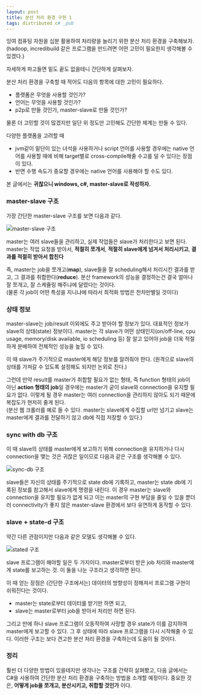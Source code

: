 ```yaml
---
layout: post
title: 분산 처리 환경 구현 1
tags: distributed c# _pub
---
```


잉여 컴퓨팅 자원을 십분 활용하여 처리량을 늘리기 위한 분산 처리 환경을 구축해보자.  
(hadoop, incredibuild 같은 프로그램을 만드려면 어떤 고민이 필요한지 생각해볼 수 있겠다.)

자세하게 파고들면 밑도 끝도 없을테니 간단하게 살펴보자.

분산 처리 환경을 구축할 때 적어도 다음의 항목에 대한 고민이 필요하다.

* 플랫폼은 무엇을 사용할 것인가?
* 언어는 무엇을 사용할 것인가?
* p2p로 만들 것인가, master-slave로 만들 것인가?


물론 더 고민할 것이 많겠지만 일단 위 정도만 고민해도 간단한 체계는 만들 수 있다.

다양한 플랫폼을 고려할 때

* jvm같이 밑단이 있는 녀석을 사용하거나 script 언어를 사용할 경우에는 native 언어를 사용할 때에 비해 target별로 cross-compile해줄 수고를 덜 수 있다는 장점이 있다.
* 반면 수행 속도가 중요할 경우에는 native 언어를 사용해야 할 수도 있다.

본 글에서는 **귀찮으니 windows, c#, master-slave로 작성하자.**

### master-slave 구조 ###

가장 간단한 master-slave 구조를 보면 다음과 같다.

![master-slave 구조]({{site.url}}/images/mdf_basic.png)

master는 여러 slave들을 관리하고, 실제 작업들은 slave가 처리한다고 보면 된다.
master는 작업 요청을 받아서, **적절히 쪼개서**, **적절히 slave에게 넘겨서 처리시키고**, **결과를 적절히 받아서 합친다**

즉, master는 job을 쪼개고(**map**), slave들을 잘 scheduling해서 처리시킨 결과를 받고, 그 결과를 취합한다(**reduce**). 분산 framework의 성능을 결정하는건 결국 얼마나 잘 쪼개고, 잘 스케쥴링 해주냐에 달렸다는 것이다.  
(물론 각 job이 어떤 특성을 지니냐에 따라서 최적화 방법은 천차만별일 것이다)

### 상태 정보 ###

master-slave는 job/result 이외에도 주고 받아야 할 정보가 있다. 대표적인 정보가 slave의 상태(state) 정보이다. master는 각 slave가 어떤 상태인지(on/off-line, cpu usage, memory/disk available, io scheduling 등) 잘 알고 있어야 job을 더욱 적절하게 분배하여 전체적인 성능을 높힐 수 있다.

이 때 slave가 주기적으로 master에게 해당 정보를 알려줘야 한다. (원격으로 slave의 상태를 가져갈 수 있도록 설정해도 되지만 논외로 친다.)

그런데 만약 result를 master가 취합할 필요가 없는 형태, 즉 function 형태의 job이 아닌 **action 형태의 job**일 경우에는 master가 굳이 slave와 connection을 유지할 필요가 없다. 이렇게 될 경우 master는 여러 connection을 관리하지 않아도 되기 때문에 복잡도가 현저히 줄게 된다.  
(분산 웹 크롤러를 예로 들 수 있다. master는 slave에게 수집할 url만 넘기고 slave는 master에게 결과를 전달하기 않고 db에 직접 저장할 수 있다.)

### sync with db 구조 ###

이 때 slave의 상태를 master에게 보고하기 위해 connection을 유지하거나 다시 connection을 맺는 것은 귀찮은 일이므로 다음과 같은 구조를 생각해볼 수 있다.

![sync-db 구조]({{site.url}}/images/mdf_sync_db.png)

slave들은 자신의 상태를 주기적으로 state db에 기록하고, master는 state db에 기록된 정보를 참고해서 slave에게 명령을 내린다. 이 경우 master는 slave와 connection을 유지할 필요가 없게 되고 이는 master의 구현 부담을 줄일 수 있을 뿐더러 connectivity가 좋지 않은 master-slave 환경에서 보다 유연하게 동작할 수 있다.

### slave + state-d 구조 ###

약간 다른 관점이지만 다음과 같은 모델도 생각해볼 수 있다.

![stated 구조]({{site.url}}/images/mdf_stated.png)

slave 프로그램이 해야할 일은 두 가지이다. master로부터 받은 job 처리와 master에게 state를 보고하는 것. 이 둘을 나눈 구조라고 생각하면 된다.

이 때 얻는 장점은 (간단한 구조에서는) 데이터의 방향성이 정해져서 프로그램 구현이 쉬워진다는 것이다.

* master는 state로부터 데이터를 받기만 하면 되고,
* slave는 master로부터 job을 받아서 처리만 하면 된다.

그리고 만에 하나 slave 프로그램이 오동작하여 사망할 경우 state가 이를 감지하여 master에게 보고할 수 있다. 그 후 상태에 따라 slave 프로그램을 다시 시작해줄 수 있다.
이러한 구조는 보다 견고한 분산 처리 환경을 구축하는데 도움이 될 것이다.

### 정리 ###

훨씬 더 다양한 방법이 있을테지만 생각나는 구조를 간략히 살펴봤고, 다음 글에서는 C#을 사용하여 간단한 분산 처리 환경을 구축하는 방법을 소개할 예정이다. 중요한 것은, **어떻게 job을 쪼개고, 분산시키고, 취합할 것인가** 이다.
